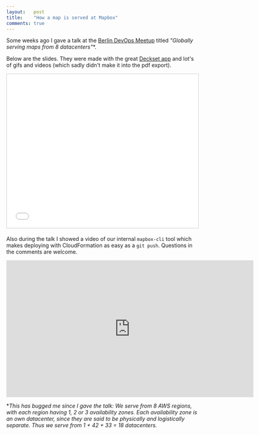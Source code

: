 ```yaml
---
layout:   post
title:    "How a map is served at Mapbox"
comments: true
---
```


Some weeks ago I gave a talk at the [Berlin DevOps Meetup](http://www.meetup.com/blndevops/events/219636613/) titled _"Globally serving maps from 8 datacenters"_\*.

Below are the slides. They were made with the great [Deckset app](http://www.decksetapp.com/) and lot's of gifs and videos (which sadly didn't make it into the pdf export).

<iframe src="//www.slideshare.net/slideshow/embed_code/43736203" width="650" height="405" frameborder="0" marginwidth="0" marginheight="0" scrolling="no" style="border:1px solid #CCC; border-width:1px; margin-bottom:5px; max-width: 100%;" allowfullscreen> </iframe>

Also during the talk I showed a video of our internal `mapbox-cli` tool which makes deploying with CloudFormation as easy as a `git push`. Questions in the comments are welcome.

<iframe width="650" height="360" src="https://www.youtube-nocookie.com/embed/wmDvcDvc6Jw?rel=0" frameborder="0" allowfullscreen></iframe>

\*_This has bugged me since I gave the talk: We serve from 8 AWS regions, with each region having 1, 2 or 3 availability zones. Each availability zone is an own datacenter, since they are said to be physically and logistically separate. Thus we serve from 1 + 4*2 + 3*3 = 18 datacenters._
